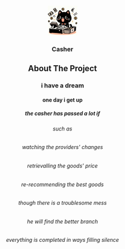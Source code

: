 <!-- Improved compatibility of back to top link: See: https://github.com/othneildrew/Best-README-Template/pull/73 -->
<a name="readme-top"></a>
<!--
*** Thanks for checking out the Best-README-Template. If you have a suggestion
*** that would make this better, please fork the repo and create a pull request
*** or simply open an issue with the tag "enhancement".
*** Don't forget to give the project a star!
*** Thanks again! Now go create something AMAZING! :D
-->



<!-- PROJECT SHIELDS -->
<!--
*** I'm using markdown "reference style" links for readability.
*** Reference links are enclosed in brackets [ ] instead of parentheses ( ).
*** See the bottom of this document for the declaration of the reference variables
*** for contributors-url, forks-url, etc. This is an optional, concise syntax you may use.
*** https://www.markdownguide.org/basic-syntax/#reference-style-links
-->


<!-- PROJECT LOGO -->
<br />
<div align="center">
  <a href="logo.png">
    <img src="logo.png" alt="Logo" width="80" height="80">
  </a>

  <h3 align="center">Casher</h3>








<!-- ABOUT THE PROJECT -->
## About The Project
### i have a dream
#### one day i get up
##### the casher has passed a lot if
###### such as
###### watching the providers' changes
###### retrievalling the goods' price
###### re-recommending the best goods
###### though there is a troublesome mess
###### he will find the better branch
###### everything is completed in ways filling silence
</div>